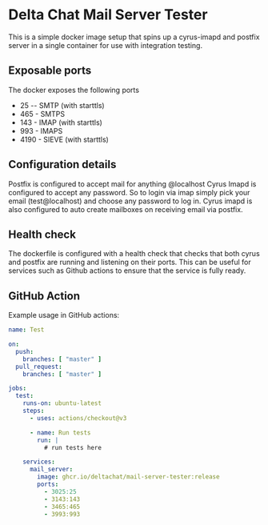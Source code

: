 # Delta Chat Mail Server Tester

This is a simple docker image setup that spins up a cyrus-imapd and postfix server in a single container for use with integration testing.

## Exposable ports
The docker exposes the following ports
 - 25 -- SMTP (with starttls)
 - 465 - SMTPS
 - 143 - IMAP (with starttls)
 - 993 - IMAPS
 - 4190 - SIEVE (with starttls)

## Configuration details

Postfix is configured to accept mail for anything @localhost
Cyrus Imapd is configured to accept any password.  So to login via imap simply pick your email (test@localhost) and choose any password to log in.
Cyrus imapd is also configured to auto create mailboxes on receiving email via postfix.

## Health check

The dockerfile is configured with a health check that checks that both cyrus and postfix are running and listening on their ports.  This can be useful for services such as Github actions to ensure that the service is fully ready.

## GitHub Action

Example usage in GitHub actions:

```yaml
name: Test

on:
  push:
    branches: [ "master" ]
  pull_request:
    branches: [ "master" ]

jobs:
  test:
    runs-on: ubuntu-latest
    steps:
      - uses: actions/checkout@v3

      - name: Run tests
        run: |
          # run tests here

    services:
      mail_server:
        image: ghcr.io/deltachat/mail-server-tester:release
        ports:
          - 3025:25
          - 3143:143
          - 3465:465
          - 3993:993
```
